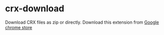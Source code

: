 # crx-download
Download CRX files as zip or directly.
Download this extension from [Google chrome store](https://chrome.google.com/webstore/detail/crx-extractordownloader/ajkhmmldknmfjnmeedkbkkojgobmljda)
